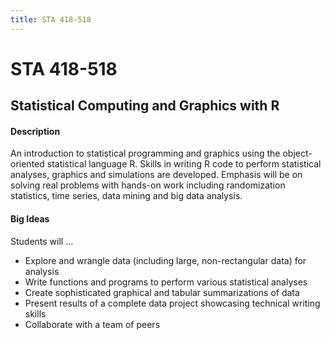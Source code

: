 ```yaml
---
title: STA 418-518
---
```


# STA 418-518

## Statistical Computing and Graphics with R

#### Description

An introduction to statistical programming and graphics using the object-oriented statistical language R. Skills in writing R code to perform statistical analyses, graphics and simulations are developed. Emphasis will be on solving real problems with hands-on work including randomization statistics, time series, data mining and big data analysis.


#### Big Ideas

Students will ...

- Explore and wrangle data (including large, non-rectangular data) for analysis
- Write functions and programs to perform various statistical analyses
- Create sophisticated graphical and tabular summarizations of data
- Present results of a complete data project showcasing technical writing skills
- Collaborate with a team of peers
